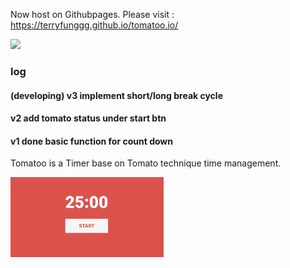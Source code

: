 Now host on Githubpages. Please visit : https://terryfunggg.github.io/tomatoo.io/

<img src="https://travis-ci.com/TerryFunggg/tomatoo.io.svg?branch=main"/>

### log

#### (developing) v3 implement short/long break cycle

#### v2 add tomato status under start btn

#### v1 done basic function for count down

Tomatoo is a Timer base on Tomato technique time management.

<img style="zoom:30%" src="screenshot.png"/>

